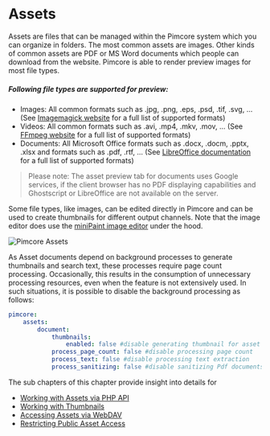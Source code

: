 # Assets

Assets are files that can be managed within the Pimcore system which you can organize in folders. The most common assets 
are images. Other kinds of common assets are PDF or MS Word documents which people can download from the website.
Pimcore is able to render preview images for most file types. 

##### Following file types are supported for preview: 
* Images: All common formats such as .jpg, .png, .eps, .psd, .tif, .svg, ... (See [Imagemagick website](https://imagemagick.org/script/formats.php) for a full list of supported formats)
* Videos: All common formats such as .avi, .mp4, .mkv, .mov, ... (See [FFmpeg website](https://www.ffmpeg.org/general.html#File-Formats) for a full list of supported formats)
* Documents: All Microsoft Office formats such as .docx, .docm, .pptx, .xlsx and formats such as .pdf, .rtf, ... (See [LibreOffice documentation](https://wiki.documentfoundation.org/images/1/13/1_-_File_Formats.odt) for a full list of supported formats)

> Please note: The asset preview tab for documents uses Google services, if the client browser has no PDF 
> displaying capabilities and Ghostscript or LibreOffice are not available on the server.

Some file types, like images, can be edited directly in Pimcore and can be used to create thumbnails for different 
output channels. Note that the image editor does use the [miniPaint image editor](https://github.com/viliusle/miniPaint) under the hood.

![Pimcore Assets](../img/pimcore_assets.png)

As Asset documents depend on background processes to generate thumbnails and search text, these processes require page count processing.
Occasionally, this results in the consumption of unnecessary processing resources, even when the feature is not extensively used.
In such situations, it is possible to disable the background processing as follows:
```yaml
pimcore:
    assets:
        document:
            thumbnails:
                enabled: false #disable generating thumbnail for asset documents
            process_page_count: false #disable processing page count
            process_text: false #disable processing text extraction
            process_sanitizing: false #disable sanitizing Pdf documents for JavaScript.
```

The sub chapters of this chapter provide insight into details for
 * [Working with Assets via PHP API](./01_Working_with_PHP_API.md) 
 * [Working with Thumbnails](./03_Working_with_Thumbnails/README.md)
 * [Accessing Assets via WebDAV](./05_Accessing_Assets_via_WebDAV.md)
 * [Restricting Public Asset Access](./07_Restricting_Public_Asset_Access.md)
